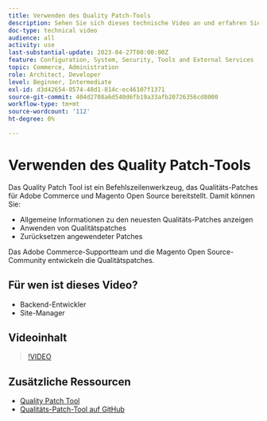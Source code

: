```yaml
---
title: Verwenden des Quality Patch-Tools
description: Sehen Sie sich dieses technische Video an und erfahren Sie, wie Sie das Quality Patch Tool für Adobe Commerce und Magento Open Source verwenden.
doc-type: technical video
audience: all
activity: use
last-substantial-update: 2023-04-27T00:00:00Z
feature: Configuration, System, Security, Tools and External Services
topic: Commerce, Administration
role: Architect, Developer
level: Beginner, Intermediate
exl-id: d3d42654-8574-48d1-814c-ec46107f1371
source-git-commit: 404d2708a6d540d6fb19a33afb20726356cd8000
workflow-type: tm+mt
source-wordcount: '112'
ht-degree: 0%

---
```


# Verwenden des Quality Patch-Tools

Das Quality Patch Tool ist ein Befehlszeilenwerkzeug, das Qualitäts-Patches für Adobe Commerce und Magento Open Source bereitstellt. Damit können Sie:

- Allgemeine Informationen zu den neuesten Qualitäts-Patches anzeigen
- Anwenden von Qualitätspatches
- Zurücksetzen angewendeter Patches

Das Adobe Commerce-Supportteam und die Magento Open Source-Community entwickeln die Qualitätspatches.

## Für wen ist dieses Video?

- Backend-Entwickler
- Site-Manager

## Videoinhalt

>[!VIDEO](https://video.tv.adobe.com/v/344000?quality=12&learn=on)

## Zusätzliche Ressourcen

- [Quality Patch Tool](https://experienceleague.adobe.com/tools/commerce-quality-patches/index.html)
- [Qualitäts-Patch-Tool auf GitHub](https://github.com/magento/quality-patches)
